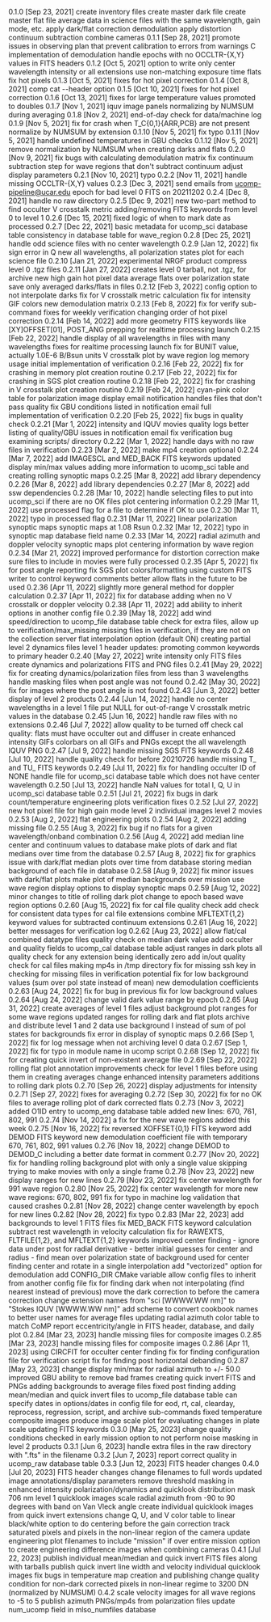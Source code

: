 0.1.0 [Sep 23, 2021]
  create inventory files
  create master dark file
  create master flat file
  average data in science files with the same wavelength, gain mode, etc.
  apply dark/flat correction
  demodulation
  apply distortion
  continuum subtraction
  combine cameras
0.1.1 [Sep 28, 2021]
  promote issues in observing plan that prevent calibration to errors from warnings
  C implementation of demodulation
  handle epochs with no OCCLTR-{X,Y} values in FITS headers
0.1.2 [Oct 5, 2021]
  option to write only center wavelength intensity or all extensions
  use non-matching exposure time flats
  fix hot pixels
0.1.3 [Oct 5, 2021]
  fixes for hot pixel correction
0.1.4 [Oct 8, 2021]
  comp cat --header option
0.1.5 [Oct 10, 2021]
  fixes for hot pixel correction
0.1.6 [Oct 13, 2021]
  fixes for large temperature values promoted to doubles
0.1.7 [Nov 1, 2021]
  iquv image panels
  normalizing by NUMSUM during averaging
0.1.8 [Nov 2, 2021]
  end-of-day check for data/machine log
0.1.9 [Nov 5, 2021]
  fix for crash when T_C{0,1}{ARR,PCB} are not present
  normalize by NUMSUM by extension
0.1.10 [Nov 5, 2021]
  fix typo
0.1.11 [Nov 5, 2021]
  handle undefined temperatures in GBU checks
0.1.12 [Nov 5, 2021]
  remove normalization by NUMSUM when creating darks and flats
0.2.0 [Nov 9, 2021]
  fix bugs with calculating demodulation matrix
  fix continuum subtraction step for wave regions that don't subtract continuum
  adjust display parameters
0.2.1 [Nov 10, 2021]
  typo
0.2.2 [Nov 11, 2021]
  handle missing OCCLTR-{X,Y} values
0.2.3 [Dec 3, 2021]
  send emails from ucomp-pipeline@ucar.edu
  epoch for bad level 0 FITS on 20211202
0.2.4 [Dec 8, 2021]
  handle no raw directory
0.2.5 [Dec 9, 2021]
  new two-part method to find occulter
  V crosstalk metric
  adding/removing FITS keywords from level 0 to level 1
0.2.6 [Dec 15, 2021]
  fixed logic of when to mark date as processed
0.2.7 [Dec 22, 2021]
  basic metadata for ucomp_sci database table
  consistency in database table for wave_region
0.2.8 [Dec 25, 2021]
  handle odd science files with no center wavelength
0.2.9 [Jan 12, 2022]
  fix sign error in Q
  new all wavelengths, all polarization states plot for each science file
0.2.10 [Jan 21, 2022]
  experimental NRGF product
  compress level 0 .tgz files
0.2.11 [Jan 27, 2022]
  creates level 0 tarball, not .tgz, for archive
  new high gain hot pixel data
  average flats over polarization state
  save only averaged darks/flats in files
0.2.12 [Feb 3, 2022]
  config option to not interpolate darks
  fix for V crosstalk metric calculation
  fix for intensity GIF colors
  new demodulation matrix
0.2.13 [Feb 8, 2022]
  fix for verify sub-command
  fixes for weekly verification
  changing order of hot pixel correction
0.2.14 [Feb 14, 2022]
  add more geometry FITS keywords like [XY]OFFSET[01], POST_ANG
  prepping for realtime processing launch
0.2.15 [Feb 22, 2022]
  handle display of all wavelengths in files with many wavelengths
  fixes for realtime processing launch
  fix for BUNIT value, actually 1.0E-6 B/Bsun units
  V crosstalk plot by wave region
  log memory usage
  initial implementation of verification
0.2.16 [Feb 22, 2022]
  fix for crashing in memory plot creation routine
0.2.17 [Feb 22, 2022]
  fix for crashing in SGS plot creation routine
0.2.18 [Feb 22, 2022]
  fix for crashing in V crosstalk plot creation routine
0.2.19 [Feb 24, 2022]
  cyan-pink color table for polarization image display
  email notification handles files that don't pass quality
  fix GBU conditions listed in notification email
  full implementation of verification
0.2.20 [Feb 25, 2022]
  fix bugs in quality check
0.2.21 [Mar 1, 2022]
  intensity and IQUV movies
  quality logs
  better listing of quality/GBU issues in notification email
  fix verification bug examining scripts/ directory
0.2.22 [Mar 1, 2022]
  handle days with no raw files in verification
0.2.23 [Mar 2, 2022]
  make mp4 creation optional
0.2.24 [Mar 7, 2022]
  add IMAGESCL and MED_BACK FITS keywords
  updated display min/max values
  adding more information to ucomp_sci table and creating rolling synoptic maps
0.2.25 [Mar 8, 2022]
  add library dependency
0.2.26 [Mar 8, 2022]
  add library dependencies
0.2.27 [Mar 8, 2022]
  add ssw dependencies
0.2.28 [Mar 10, 2022]
  handle selecting files to put into ucomp_sci if there are no OK files
  plot centering information
0.2.29 [Mar 11, 2022]
  use processed flag for a file to determine if OK to use
0.2.30 [Mar 11, 2022]
  typo in processed flag
0.2.31 [Mar 11, 2022]
  linear polarization synoptic maps
  synoptic maps at 1.08 Rsun
0.2.32 [Mar 12, 2022]
  typo in synoptic map database field name
0.2.33 [Mar 14, 2022]
  radial azimuth and doppler velocity synoptic maps
  plot centering information by wave region
0.2.34 [Mar 21, 2022]
  improved performance for distortion correction
  make sure files to include in movies were fully processed
0.2.35 [Apr 5, 2022]
  fix for post angle reporting
  fix SGS plot colors/formatting
  using custom FITS writer to control keyword comments better
  allow flats in the future to be used
0.2.36 [Apr 11, 2022]
  slightly more general method for doppler calculation
0.2.37 [Apr 11, 2022]
  fix for database adding when no V crosstalk or doppler velocity
0.2.38 [Apr 11, 2022]
  add ability to inherit options in another config file
0.2.39 [May 18, 2022]
  add wind speed/direction to ucomp_file database table
  check for extra files, allow up to verification/max_missing missing files in
    verification, if they are not on the collection server
  flat interpolation option (default ON)
  creating partial level 2 dynamics files
  level 1 header updates: promoting common keywords to primary header
0.2.40 [May 27, 2022]
  write intensity only FITS files
  create dynamics and polarizations FITS and PNG files
0.2.41 [May 29, 2022]
  fix for creating dynamics/polarization files from less than 3 wavelengths
  handle masking files when post angle was not found
0.2.42 [May 30, 2022]
  fix for images where the post angle is not found
0.2.43 [Jun 3, 2022]
  better display of level 2 products
0.2.44 [Jun 14, 2022]
  handle no center wavelengths in a level 1 file
  put NULL for out-of-range V crosstalk metric values in the database
0.2.45 [Jun 16, 2022]
  handle raw files with no extensions
0.2.46 [Jul 7, 2022]
  allow quality to be turned off
  check cal quality: flats must have occulter out and diffuser in
  create enhanced intensity GIFs
  colorbars on all GIFs and PNGs except the all wavelength IQUV PNG
0.2.47 [Jul 9, 2022]
  handle missing SGS FITS keywords
0.2.48 [Jul 10, 2022]
  handle quality check for before 20210726
  handle missing T_ and TU_ FITS keywords
0.2.49 [Jul 11, 2022]
  fix for handling occulter ID of NONE
  handle file for ucomp_sci database table which does not have center wavelength
0.2.50 [Jul 13, 2022]
  handle NaN values for total I, Q, U in ucomp_sci database table
0.2.51 [Jul 21, 2022]
  fix bugs in dark count/temperature engineering plots
  verification fixes
0.2.52 [Jul 27, 2022]
  new hot pixel file for high gain mode
  level 2 individual images
  level 2 movies
0.2.53 [Aug 2, 2022]
  flat engineering plots
0.2.54 [Aug 2, 2022]
  adding missing file
0.2.55 [Aug 3, 2022]
  fix bug if no flats for a given wavelength/onband combination
0.2.56 [Aug 4, 2022]
  add median line center and continuum values to database
  make plots of dark and flat medians over time from the database
0.2.57 [Aug 8, 2022]
  fix for graphics issue with dark/flat median plots over time from database
  storing median background of each file in database
0.2.58 [Aug 9, 2022]
  fix minor issues with dark/flat plots
  make plot of median backgrounds over mission
  use wave region display options to display synoptic maps
0.2.59 [Aug 12, 2022]
  minor changes to title of rolling dark plot
  change to epoch based wave region options
0.2.60 [Aug 15, 2022]
  fix for cal file quality check
  add check for consistent data types for cal file extensions
  combine MFLTEXT{1,2} keyword values for subtracted continuum extensions
0.2.61 [Aug 16, 2022]
  better messages for verification log
0.2.62 [Aug 23, 2022]
  allow flat/cal combined datatype files
  quality check on median dark value
  add occulter and quality fields to ucomp_cal database table
  adjust ranges in dark plots
  all quality check for any extension being identically zero
  add in/out quality check for cal files
  making mp4s in /tmp directory
  fix for missing ssh key in checking for missing files in verification
  potential fix for low background values (sum over pol state instead of mean)
  new demodulation coefficients
0.2.63 [Aug 24, 2022]
  fix for bug in previous fix for low background values
0.2.64 [Aug 24, 2022]
  change valid dark value range by epoch
0.2.65 [Aug 31, 2022]
  create averages of level 1 files
  adjust background plot ranges for some wave regions
  updated ranges for rolling dark and flat plots
  archive and distribute level 1 and 2 data
  use background I instead of sum of pol states for backgrounds
  fix error in display of synoptic maps
0.2.66 [Sep 1, 2022]
  fix for log message when not archiving level 0 data
0.2.67 [Sep 1, 2022]
  fix for typo in module name in ucomp script
0.2.68 [Sep 12, 2022]
  fix for creating quick invert of non-existent average file
0.2.69 [Sep 22, 2022]
  rolling flat plot annotation improvements
  check for level 1 files before using them in creating averages
  change enhanced intensity parameters
  additions to rolling dark plots
0.2.70 [Sep 26, 2022]
  display adjustments for intensity
0.2.71 [Sep 27, 2022]
  fixes for averaging
0.2.72 [Sep 30, 2022]
  fix for no OK files to average
  rolling plot of dark corrected flats
0.2.73 [Nov 3, 2022]
  added O1ID entry to ucomp_eng database table
  added new lines: 670, 761, 802, 991
0.2.74 [Nov 14, 2022]
  a fix for the new wave regions added this week
0.2.75 [Nov 16, 2022]
  fix reversed XOFFSET{0,1} FITS keyword
  add DEMOD FITS keyword
  new demodulation coefficient file with temporary 670, 761, 802, 991 values
0.2.76 [Nov 18, 2022]
  change DEMOD to DEMOD_C including a better date format in comment
0.2.77 [Nov 20, 2022]
  fix for handling rolling background plot with only a single value
  skipping trying to make movies with only a single frame
0.2.78 [Nov 23, 2022]
  new display ranges for new lines
0.2.79 [Nov 23, 2022]
  fix center wavelength for 991 wave region
0.2.80 [Nov 25, 2022]
  fix center wavelength for more new wave regions: 670, 802, 991
  fix for typo in machine log validation that caused crashes
0.2.81 [Nov 28, 2022]
  change center wavelength by epoch for new lines
0.2.82 [Nov 28, 2022]
  fix typo
0.2.83 [Mar 22, 2023]
  add backgrounds to level 1 FITS files
  fix MED_BACK FITS keyword calculation
  subtract rest wavelength in velocity calculation
  fix for RAWEXTS, FLTFILE{1,2}, and MFLTEXT{1,2} keywords
  improved center finding
    - ignore data under post for radial derivative
    - better initial guesses for center and radius
    - find mean over polarization state of background used for center finding
  center and rotate in a single interpolation
  add "vectorized" option for demodulation
  add CONFIG_DIR CMake variable
  allow config files to inherit from another config file
  fix for finding dark when not interpolating (find nearest instead of previous)
  move the dark correction to before the camera correction
  change extension names from "sci [WWWW.WW nm]" to "Stokes IQUV [WWWW.WW nm]"
  add scheme to convert cookbook names to better user names for average files
  updating radial azimuth color table to match CoMP
  report eccentricity/angle in FITS header, database, and daily plot
0.2.84 [Mar 23, 2023]
  handle missing files for composite images
0.2.85 [Mar 23, 2023]
  handle missing files for composite images
0.2.86 [Apr 11, 2023]
  using CIRCFIT for occulter center finding
  fix for finding configuration file for verification script
  fix for finding post
  horizontal debanding
0.2.87 [May 23, 2023]
  change display min/max for radial azimuth to +/- 50.0
  improved GBU
  ability to remove bad frames
  creating quick invert FITS and PNGs
  adding backgrounds to average files
  fixed post finding
  adding mean/median and quick invert files to ucomp_file database table
  can specify dates in options/dates in config file for eod, rt, cal, clearday,
    reprocess, regression, script, and archive sub-commands
  fixed temperature composite images
  produce image scale plot for evaluating changes in plate scale
  updating FITS keywords
0.3.0 [May 25, 2023]
  change quality conditions checked in early mission
  option to not perform noise masking in level 2 products
0.3.1 [Jun 6, 2023]
  handle extra files in the raw directory with ".fts" in the filename
0.3.2 [Jun 7, 2023]
  report correct quality in ucomp_raw database table
0.3.3 [Jun 12, 2023]
  FITS header changes
0.4.0 [Jul 20, 2023]
  FITS header changes
  change filenames to full words
  updated image annotations/display parameters
  remove threshold masking in enhanced intensity
  polarization/dynamics and quicklook distribution
  mask 706 nm level 1 quicklook images
  scale radial azimuth from -90 to 90 degrees with band on Van Vleck angle
  create individual quicklook images from quick invert extensions
  change Q, U, and V color table to linear black/white
  option to do centering before the gain correction
  track saturated pixels and pixels in the non-linear region of the camera
  update engineering plot filenames to include "mission" if over entire mission
  option to create engineering difference images when combining cameras
0.4.1 [Jul 22, 2023]
  publish individual mean/median and quick invert FITS files along with tarballs
  publish quick invert line width and velocity individual quicklook images
  fix bugs in temperature map creation and publishing
  change quality condition for non-dark corrected pixels in non-linear regime
    to 3200 DN (normalized by NUMSUM)
0.4.2
  scale velocity images for all wave regions to -5 to 5
  publish azimuth PNGs/mp4s from polarization files
  update num_ucomp field in mlso_numfiles database

